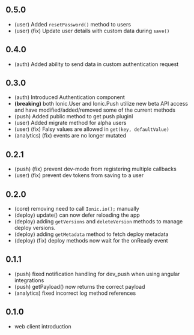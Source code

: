 ## 0.5.0

* (user) Added `resetPassword()` method to users
* (user) (fix) Update user details with custom data during `save()`

## 0.4.0

* (auth) Added ability to send data in custom authentication request

## 0.3.0

* (auth) Introduced Authentication component
* **(breaking)** both Ionic.User and Ionic.Push utilize new beta API
  access and have modified/added/removed some of the current methods
* (push) Added public method to get push pluginI
* (user) Added migrate method for alpha users
* (user) (fix) Falsy values are allowed in `get(key, defaultValue)`
* (analytics) (fix) events are no longer mutated


## 0.2.1

* (push) (fix) prevent dev-mode from registering multiple callbacks
* (user) (fix) prevent dev tokens from saving to a user


## 0.2.0

* (core) removing need to call `Ionic.io();` manually
* (deploy) update() can now defer reloading the app
* (deploy) adding `getVersions` and `deleteVersion` methods to manage deploy versions.
* (deploy) adding `getMetadata` method to fetch deploy metadata
* (deploy) (fix) deploy methods now wait for the onReady event


## 0.1.1

* (push) fixed notification handling for dev_push when using angular integrations
* (push) getPayload() now returns the correct payload
* (analytics) fixed incorrect log method references


## 0.1.0

* web client introduction

